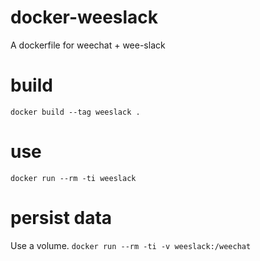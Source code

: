 # docker-weeslack
A dockerfile for weechat + wee-slack

# build
`docker build --tag weeslack .`

# use
`docker run --rm -ti weeslack`

# persist data
Use a volume.
`docker run --rm -ti -v weeslack:/weechat`
